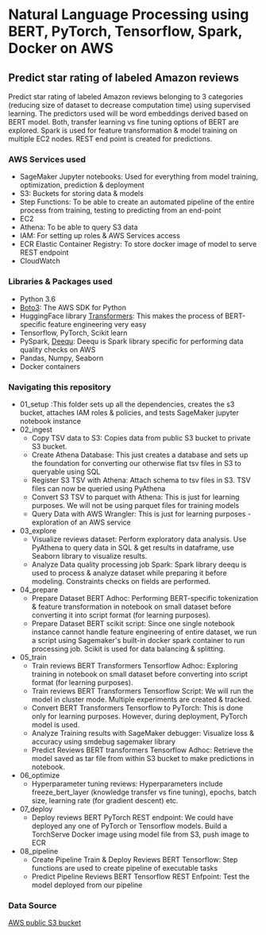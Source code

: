 # Natural Language Processing using BERT, PyTorch, Tensorflow, Spark, Docker on AWS
## Predict star rating of labeled Amazon reviews

Predict star rating of labeled Amazon reviews belonging to 3 categories (reducing size of dataset to decrease computation time) using supervised learning. The predictors used will be word embeddings derived based on BERT model. Both, transfer learning vs fine tuning options of BERT are explored. Spark is used for feature transformation & model training on multiple EC2 nodes. REST end point is created for predictions.

### AWS Services used
- SageMaker Jupyter notebooks: Used for everything from model training, optimization, prediction & deployment
- S3: Buckets for storing data & models
- Step Functions: To be able to create an automated pipeline of the entire process from training, testing to predicting from an end-point
- EC2
- Athena: To be able to query S3 data
- IAM: For setting up roles & AWS Services access
- ECR Elastic Container Registry: To store docker image of model to serve REST endpoint
- CloudWatch

### Libraries & Packages used
- Python 3.6
- [Boto3](https://boto3.amazonaws.com/v1/documentation/api/latest/index.html#:~:text=Boto%20is%20the%20Amazon%20Web,level%20access%20to%20AWS%20services.): The AWS SDK for Python
- HuggingFace library [Transformers](https://huggingface.co/transformers/): This makes the process of BERT-specific feature engineering very easy
- Tensorflow, PyTorch, Scikit learn
- PySpark, [Deequ](https://github.com/awslabs/deequ): Deequ is Spark library specific for performing data quality checks on AWS
- Pandas, Numpy, Seaborn
- Docker containers

### Navigating this repository
- 01_setup
  :This folder sets up all the dependencies, creates the s3 bucket, attaches IAM roles & policies, and tests SageMaker jupyter notebook instance
- 02_ingest
  - Copy TSV data to S3: Copies data from public S3 bucket to private S3 bucket.
  - Create Athena Database: This just creates a database and sets up the foundation for converting our otherwise flat tsv files in S3 to queryable using SQL
  - Register S3 TSV with Athena: Attach schema to tsv files in S3. TSV files can now be queried using PyAthena
  - Convert S3 TSV to parquet with Athena: This is just for learning purposes. We will not be using parquet files for training models
  - Query Data with AWS Wrangler: This is just for learning purposes - exploration of an AWS service
- 03_explore
  - Visualize reviews dataset: Perform exploratory data analysis. Use PyAthena to query data in SQL & get results in dataframe, use Seaborn library to visualize results.
  - Analyze Data quality processing job Spark: Spark library deequ is used to process & analyze dataset while preparing it before modeling. Constraints checks on fields are performed.
- 04_prepare
  - Prepare Dataset BERT Adhoc: Performing BERT-specific tokenization & feature transformation in notebook on small dataset before converting it into script format (for learning purposes).
  - Prepare Dataset BERT scikit script: Since one single notebook instance cannot handle feature engineering of entire dataset, we run a script using Sagemaker's built-in docker spark container to run processing job. Scikit is used for data balancing & splitting.
- 05_train
  - Train reviews BERT Transformers Tensorflow Adhoc: Exploring training in notebook on small dataset before converting into script format (for learning purposes).
  - Train reviews BERT Transformers Tensorflow Script: We will run the model in cluster mode. Multiple experiments are created & tracked.
  - Convert BERT Transformers Tensorflow to PyTorch: This is done only for learning purposes. However, during deployment, PyTorch model is used.
  - Analyze Training results with SageMaker debugger: Visualize loss & accuracy using smdebug sagemaker library
  - Predict Reviews BERT transformers Tensorflow Adhoc: Retrieve the model saved as tar file from within S3 bucket to make predictions in notebook.
- 06_optimize
  - Hyperparameter tuning reviews: Hyperparameters include freeze_bert_layer (knowledge transfer vs fine tuning), epochs, batch size, learning rate (for gradient descent) etc.
- 07_deploy
  - Deploy reviews BERT PyTorch REST endpoint: We could have deployed any one of PyTorch or Tensorflow models. Build a TorchServe Docker image using model file from S3, push image to ECR
- 08_pipeline
  - Create Pipeline Train & Deploy Reviews BERT Tensorflow: Step functions are used to create pipeline of executable tasks
  - Predict Pipeline Reviews BERT Tensorflow REST Enfpoint: Test the model deployed from our pipeline


### Data Source
[AWS public S3 bucket](https://s3.amazonaws.com/amazon-reviews-pds/readme.html)
